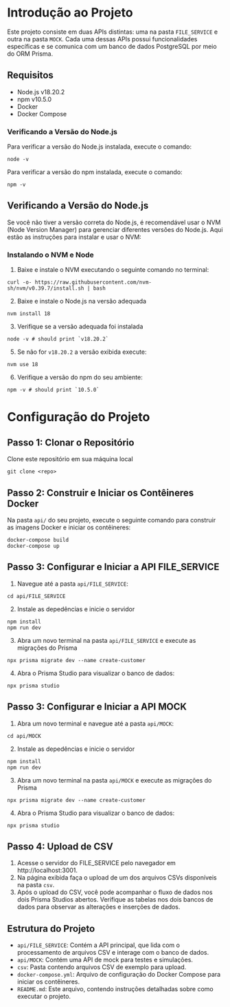 # Introdução ao Projeto

Este projeto consiste em duas APIs distintas: uma na pasta `FILE_SERVICE` e outra na pasta `MOCK`. Cada uma dessas APIs possui funcionalidades específicas e se comunica com um banco de dados PostgreSQL por meio do ORM Prisma.

## Requisitos

- Node.js v18.20.2
- npm v10.5.0
- Docker
- Docker Compose

### Verificando a Versão do Node.js

Para verificar a versão do Node.js instalada, execute o comando:

```
node -v
```
Para verificar a versão do npm instalada, execute o comando:
```
npm -v
```
## Verificando a Versão do Node.js
Se você não tiver a versão correta do Node.js, é recomendável usar o NVM (Node Version Manager) para gerenciar diferentes versões do Node.js. Aqui estão as instruções para instalar e usar o NVM:

### Instalando o NVM e Node
1. Baixe e instale o NVM executando o seguinte comando no terminal:
```
curl -o- https://raw.githubusercontent.com/nvm-sh/nvm/v0.39.7/install.sh | bash
```
2. Baixe e instale o Node.js na versão adequada
```
nvm install 18
```

3. Verifique se a versão adequada foi instalada
```
node -v # should print `v18.20.2`
```

5. Se não for `v18.20.2` a versão exibida execute:
```
nvm use 18
```

6. Verifique a versão do npm do seu ambiente:
```
npm -v # should print `10.5.0`
```

# Configuração do Projeto
## Passo 1: Clonar o Repositório
Clone este repositório em sua máquina local
```
git clone <repo>
```
## Passo 2: Construir e Iniciar os Contêineres Docker

Na pasta `api/` do seu projeto, execute o seguinte comando para construir as imagens Docker e iniciar os contêineres:
```
docker-compose build
docker-compose up
```
## Passo 3: Configurar e Iniciar a API FILE_SERVICE

1. Navegue até a pasta `api/FILE_SERVICE`:
```
cd api/FILE_SERVICE
```
2. Instale as depedências e inicie o servidor
```
npm install
npm run dev
```
3. Abra um novo terminal na pasta `api/FILE_SERVICE` e execute as migrações do Prisma
```
npx prisma migrate dev --name create-customer
```
4. Abra o Prisma Studio para visualizar o banco de dados:
```
npx prisma studio
```
## Passo 3: Configurar e Iniciar a API MOCK

1. Abra um novo terminal e navegue até a pasta `api/MOCK`:
```
cd api/MOCK
```
2. Instale as depedências e inicie o servidor
```
npm install
npm run dev
```
3. Abra um novo terminal na pasta `api/MOCK` e execute as migrações do Prisma
```
npx prisma migrate dev --name create-customer
```
4. Abra o Prisma Studio para visualizar o banco de dados:
```
npx prisma studio
```
## Passo 4: Upload de CSV
1. Acesse o servidor do FILE_SERVICE pelo navegador em http://localhost:3001.
2. Na página exibida faça o upload de um dos arquivos CSVs disponíveis na pasta `csv`.
3. Após o upload do CSV, você pode acompanhar o fluxo de dados nos dois Prisma Studios abertos. Verifique as tabelas nos dois bancos de dados para observar as alterações e inserções de dados.

## Estrutura do Projeto

- `api/FILE_SERVICE`: Contém a API principal, que lida com o processamento de arquivos CSV e interage com o banco de dados.
- `api/MOCK`: Contém uma API de mock para testes e simulações.
- `csv`: Pasta contendo arquivos CSV de exemplo para upload.
- `docker-compose.yml`: Arquivo de configuração do Docker Compose para iniciar os contêineres.
- `README.md`: Este arquivo, contendo instruções detalhadas sobre como executar o projeto.



